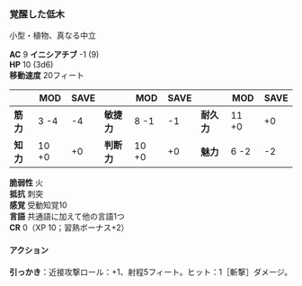 ### 覚醒した低木
小型・植物、真なる中立

**AC** 9 **イニシアチブ** -1 (9)  
**HP** 10 (3d6)  
**移動速度** 20フィート

|      | MOD | SAVE |      | MOD | SAVE |      | MOD | SAVE |
|------|-----|------|------|-----|------|------|-----|------|
| **筋力** | 3 -4 | -4 | **敏捷力** | 8 -1 | -1 | **耐久力** | 11 +0 | +0 |
| **知力** | 10 +0 | +0 | **判断力** | 10 +0 | +0 | **魅力** | 6 -2 | -2 |

**脆弱性** 火  
**抵抗** 刺突  
**感覚** 受動知覚10  
**言語** 共通語に加えて他の言語1つ  
**CR** 0（XP 10；習熟ボーナス+2）

#### アクション

**引っかき**：近接攻撃ロール：+1、射程5フィート。ヒット：1［斬撃］ダメージ。